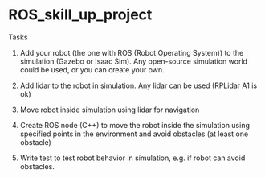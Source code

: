 # ROS_skill_up_project

Tasks 

1. Add your robot (the one with ROS (Robot Operating System)) to the simulation (Gazebo or Isaac Sim). Any open-source simulation world could be used, or you can create your own.

2. Add lidar to the robot in simulation. Any lidar can be used (RPLidar A1 is ok)

3. Move robot inside simulation using lidar for navigation

4. Create ROS node (C++) to move the robot inside the simulation using specified points in the environment and avoid obstacles (at least one obstacle)
5. Write test to test robot behavior in simulation, e.g. if robot can avoid obstacles.